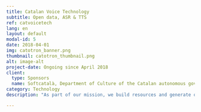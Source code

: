 ```yaml
---
title: Catalan Voice Technology
subtitle: Open data, ASR & TTS
ref: catvoicetech
lang: en
layout: default
modal-id: 5
date: 2018-04-01
img: catotron_banner.png
thumbnail: catotron_thumbnail.png
alt: image-alt
project-date: Ongoing since April 2018
client:
  type: Sponsors
  name: Softcatalà, Department of Culture of the Catalan autonomous government, Barcelona Supercomputing Center
category: Technology
description: "As part of our mission, we build resources and generate open knowledge on Catalan speech technologies, specifically automatic speech recognition (ASR) and text-to-speech synthesis (TTS). Our work throughout years is sponsored by various public and non-profit institutions. Thanks to support from <a href='https://www.softcatala.org/'>Softcatalà Association</a>, we developed the first large speech corpus for Catalan from television broadcasts and released an initial open-source ASR model. We further extended available speech data to 851 hours using Catalan parliamentary proceedings with funds from <a href='http://cultura.gencat.cat/'>Catalan Department of Culture</a> and <a href='https://www.bsc.es/'>Barcelona Supercomputing Center</a>. Also, we have built the first neural network-based speech synthesis application for Catalan, <a href='https://catotron.cat'>Catotron</a>, again with support from Catalan Department of Culture. All our resources and workshop materials are released openly in our <a href='/asr'>resources page</a> and <a href='http://github.com/CollectivaT-dev'>Github repository</a>."

---
```

